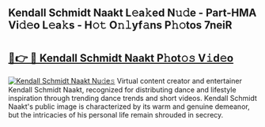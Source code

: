 ## Kendall Schmidt Naakt L𝚎a𝚔ed N𝚞𝚍e - Part-HMA Vi𝚍𝚎o L𝚎a𝚔s - H𝚘𝚝 O𝚗𝚕yf𝚊ns P𝚑𝚘tos 7neiR

# <h2><a href="http://kf8m7c.oniu.top/?m=Kendall+Schmidt+Naakt">🔗👉 🔴 Kendall Schmidt Naakt P𝚑ot𝚘𝚜 V𝚒d𝚎o</a></h2>

[![Kendall Schmidt Naakt Nu𝚍e𝚜](https://i.imgur.com/0qMVB7G.gif)](http://kf8m7c.oniu.top/?m=Kendall+Schmidt+Naakt)
Virtual content creator and entertainer Kendall Schmidt Naakt, recognized for distributing dance and lifestyle inspiration through trending dance trends and short videos. Kendall Schmidt Naakt's public image is characterized by its warm and genuine demeanor, but the intricacies of his personal life remain shrouded in secrecy.  
